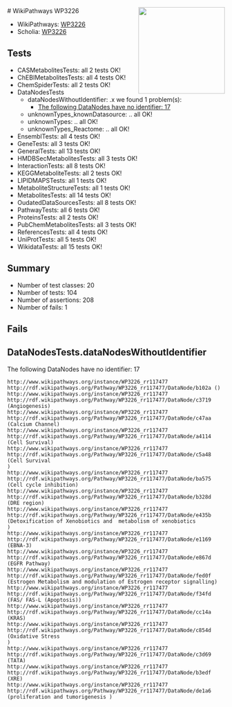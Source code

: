 <img style="float: right; width: 200px" src="https://upload.wikimedia.org/wikipedia/commons/thumb/8/83/Wplogo_with_text_500.png/640px-Wplogo_with_text_500.png" />
# WikiPathways WP3226

* WikiPathways: [WP3226](https://new.wikipathways.org/pathways/WP3226)
* Scholia: [WP3226](https://scholia.toolforge.org/wikipathways/WP3226)
## Tests
* CASMetabolitesTests: all 2 tests OK!
* ChEBIMetabolitesTests: all 4 tests OK!
* ChemSpiderTests: all 2 tests OK!
* DataNodesTests
    * dataNodesWithoutIdentifier: .x we found 1 problem(s):
        * [The following DataNodes have no identifier: 17](#8792c497)
    * unknownTypes_knownDatasource: .. all OK!
    * unknownTypes: .. all OK!
    * unknownTypes_Reactome: .. all OK!
* EnsemblTests: all 4 tests OK!
* GeneTests: all 3 tests OK!
* GeneralTests: all 13 tests OK!
* HMDBSecMetabolitesTests: all 3 tests OK!
* InteractionTests: all 8 tests OK!
* KEGGMetaboliteTests: all 2 tests OK!
* LIPIDMAPSTests: all 1 tests OK!
* MetaboliteStructureTests: all 1 tests OK!
* MetabolitesTests: all 14 tests OK!
* OudatedDataSourcesTests: all 8 tests OK!
* PathwayTests: all 6 tests OK!
* ProteinsTests: all 2 tests OK!
* PubChemMetabolitesTests: all 3 tests OK!
* ReferencesTests: all 4 tests OK!
* UniProtTests: all 5 tests OK!
* WikidataTests: all 15 tests OK!


## Summary

* Number of test classes: 20
* Number of tests: 104
* Number of assertions: 208
* Number of fails: 1

## Fails

<a name="8792c497" />

## DataNodesTests.dataNodesWithoutIdentifier

The following DataNodes have no identifier: 17
```
http://www.wikipathways.org/instance/WP3226_rr117477 http://rdf.wikipathways.org/Pathway/WP3226_rr117477/DataNode/b102a ()
http://www.wikipathways.org/instance/WP3226_rr117477 http://rdf.wikipathways.org/Pathway/WP3226_rr117477/DataNode/c3719 (Angiogenesis)
http://www.wikipathways.org/instance/WP3226_rr117477 http://rdf.wikipathways.org/Pathway/WP3226_rr117477/DataNode/c47aa (Calcium Channel)
http://www.wikipathways.org/instance/WP3226_rr117477 http://rdf.wikipathways.org/Pathway/WP3226_rr117477/DataNode/a4114 (Cell Survival)
http://www.wikipathways.org/instance/WP3226_rr117477 http://rdf.wikipathways.org/Pathway/WP3226_rr117477/DataNode/c5a48 (Cell Survival
)
http://www.wikipathways.org/instance/WP3226_rr117477 http://rdf.wikipathways.org/Pathway/WP3226_rr117477/DataNode/ba575 (Cell cycle inhibition)
http://www.wikipathways.org/instance/WP3226_rr117477 http://rdf.wikipathways.org/Pathway/WP3226_rr117477/DataNode/b328d (DRE region)
http://www.wikipathways.org/instance/WP3226_rr117477 http://rdf.wikipathways.org/Pathway/WP3226_rr117477/DataNode/e435b (Detoxification of Xenobiotics and  metabolism of xenobiotics
)
http://www.wikipathways.org/instance/WP3226_rr117477 http://rdf.wikipathways.org/Pathway/WP3226_rr117477/DataNode/e1169 (EBNA-3)
http://www.wikipathways.org/instance/WP3226_rr117477 http://rdf.wikipathways.org/Pathway/WP3226_rr117477/DataNode/e867d (EGFR Pathway)
http://www.wikipathways.org/instance/WP3226_rr117477 http://rdf.wikipathways.org/Pathway/WP3226_rr117477/DataNode/fed0f (Estrogen Metabolism and modulation of Estrogen receptor signalling)
http://www.wikipathways.org/instance/WP3226_rr117477 http://rdf.wikipathways.org/Pathway/WP3226_rr117477/DataNode/f34fd (FAS/ FAS-L (Apoptosis))
http://www.wikipathways.org/instance/WP3226_rr117477 http://rdf.wikipathways.org/Pathway/WP3226_rr117477/DataNode/cc14a (KRAS)
http://www.wikipathways.org/instance/WP3226_rr117477 http://rdf.wikipathways.org/Pathway/WP3226_rr117477/DataNode/c854d (Oxidative Stress
)
http://www.wikipathways.org/instance/WP3226_rr117477 http://rdf.wikipathways.org/Pathway/WP3226_rr117477/DataNode/c3d69 (TATA)
http://www.wikipathways.org/instance/WP3226_rr117477 http://rdf.wikipathways.org/Pathway/WP3226_rr117477/DataNode/b3edf (XRE)
http://www.wikipathways.org/instance/WP3226_rr117477 http://rdf.wikipathways.org/Pathway/WP3226_rr117477/DataNode/de1a6 (proliferation and tumorigenesis )
```

